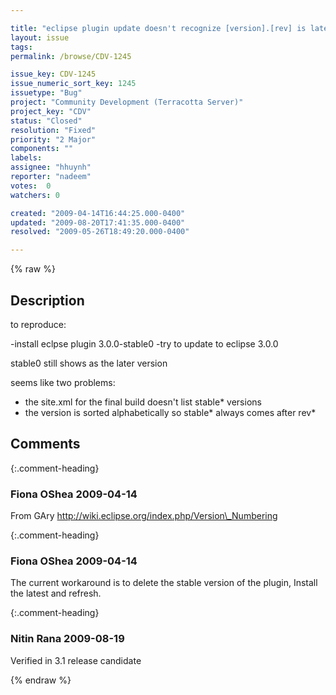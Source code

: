 ```yaml
---

title: "eclipse plugin update doesn't recognize [version].[rev] is later than [version].stable0_[rev] "
layout: issue
tags: 
permalink: /browse/CDV-1245

issue_key: CDV-1245
issue_numeric_sort_key: 1245
issuetype: "Bug"
project: "Community Development (Terracotta Server)"
project_key: "CDV"
status: "Closed"
resolution: "Fixed"
priority: "2 Major"
components: ""
labels: 
assignee: "hhuynh"
reporter: "nadeem"
votes:  0
watchers: 0

created: "2009-04-14T16:44:25.000-0400"
updated: "2009-08-20T17:41:35.000-0400"
resolved: "2009-05-26T18:49:20.000-0400"

---
```




{% raw %}



## Description

<div markdown="1" class="description">

to reproduce:

-install eclpse plugin 3.0.0-stable0
-try to update to eclipse 3.0.0

stable0 still shows as the later version

seems like two problems:

- the site.xml for the final build doesn't list stable\* versions 
- the version is sorted alphabetically so stable\* always comes after rev\*

</div>

## Comments


{:.comment-heading}
### **Fiona OShea** <span class="date">2009-04-14</span>

<div markdown="1" class="comment">

From GAry
http://wiki.eclipse.org/index.php/Version\_Numbering


</div>


{:.comment-heading}
### **Fiona OShea** <span class="date">2009-04-14</span>

<div markdown="1" class="comment">

The current workaround is to delete the stable version of the plugin,
Install the latest and refresh.

</div>


{:.comment-heading}
### **Nitin Rana** <span class="date">2009-08-19</span>

<div markdown="1" class="comment">

Verified in 3.1 release candidate

</div>



{% endraw %}
